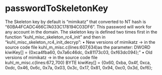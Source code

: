 # passwordToSkeletonKey
The Skeleton key by default is “mimikatz” that converted to NT hash is “60BA4FCADC466C7A033C178194C03DF6”. This password will work for any account in the domain. 
The skeleton key is defined two times first in the function “kuhl_misc_skeleton_rc4_init” and then in “kuhl_misc_skeleton_rc4_init_decryp”:
• New versions of mimikatz →  in the source code file kuhl_m_misc.c(lines:607,634)as the parameter:
    DWORD kiwiKey[] = {0xca4fba60, 0x7a6c46dc, 0x81173c03, 0xf63dc094};”
• Old versions of mimikatz → in the source code file kuhl_m_misc.c(lines:672,700)
    BYTE kiwiKey[] = {0x60, 0xba, 0x4f, 0xca, 0xdc, 0x46, 0x6c, 0x7a, 0x03, 0x3c, 0x17, 0x81, 0x94, 0xc0, 0x3d, 0xf6};
